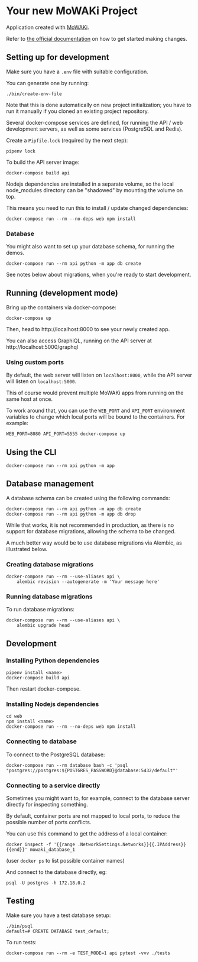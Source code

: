 # Your new MoWAKi Project

Application created with [MoWAKi].

Refer to [the official documentation] on how to get started making changes.

[MoWAKi]: https://github.com/rshk/mowaki-project
[the official documentation]: https://docs.mowaki.org/en/latest/


## Setting up for development

Make sure you have a ``.env`` file with suitable configuration.

You can generate one by running:

```
./bin/create-env-file
```

Note that this is done automatically on new project initialization;
you have to run it manually if you cloned an existing project
repository.

Several docker-compose services are defined, for running the API / web
development servers, as well as some services (PostgreSQL and Redis).

Create a ``Pipfile.lock`` (required by the next step):

    pipenv lock

To build the API server image:

    docker-compose build api

Nodejs dependencies are installed in a separate volume, so the local
node_modules directory can be "shadowed" by mounting the volume on top.

This means you need to run this to install / update changed dependencies:

    docker-compose run --rm --no-deps web npm install

### Database

You might also want to set up your database schema, for running the demos.

    docker-compose run --rm api python -m app db create

See notes below about migrations, when you're ready to start development.


## Running (development mode)

Bring up the containers via docker-compose:

    docker-compose up

Then, head to http://localhost:8000 to see your newly created app.

You can also access GraphiQL, running on the API server at http://localhost:5000/graphql


### Using custom ports

By default, the web server will listen on ``localhost:8000``, while
the API server will listen on ``localhost:5000``.

This of course would prevent multiple MoWAKi apps from running on the
same host at once.

To work around that, you can use the ``WEB_PORT`` and ``API_PORT``
environment variables to change which local ports will be bound to the
containers. For example:

    WEB_PORT=8080 API_PORT=5555 docker-compose up


## Using the CLI

    docker-compose run --rm api python -m app


## Database management

A database schema can be created using the following commands:

    docker-compose run --rm api python -m app db create
    docker-compose run --rm api python -m app db drop

While that works, it is not recommended in production, as there is no
support for database migrations, allowing the schema to be changed.

A much better way would be to use database migrations via Alembic, as
illustrated below.

### Creating database migrations

    docker-compose run --rm --use-aliases api \
        alembic revision --autogenerate -m 'Your message here'


### Running database migrations

To run database migrations:

    docker-compose run --rm --use-aliases api \
        alembic upgrade head


## Development

### Installing Python dependencies

    pipenv install <name>
    docker-compose build api

Then restart docker-compose.


### Installing Nodejs dependencies

    cd web
    npm install <name>
    docker-compose run --rm --no-deps web npm install


### Connecting to database

To connect to the PostgreSQL database:

    docker-compose run --rm database bash -c 'psql "postgres://postgres:${POSTGRES_PASSWORD}@database:5432/default"'


### Connecting to a service directly

Sometimes you might want to, for example, connect to the database
server directly for inspecting something.

By default, container ports are not mapped to local ports, to reduce
the possible number of ports conflicts.

You can use this command to get the address of a local container:

    docker inspect -f '{{range .NetworkSettings.Networks}}{{.IPAddress}}{{end}}' mowaki_database_1

(user ``docker ps`` to list possible container names)

And connect to the database directly, eg:

    psql -U postgres -h 172.18.0.2


## Testing

Make sure you have a test database setup:

    ./bin/psql
    default=# CREATE DATABASE test_default;


To run tests:

    docker-compose run --rm -e TEST_MODE=1 api pytest -vvv ./tests
